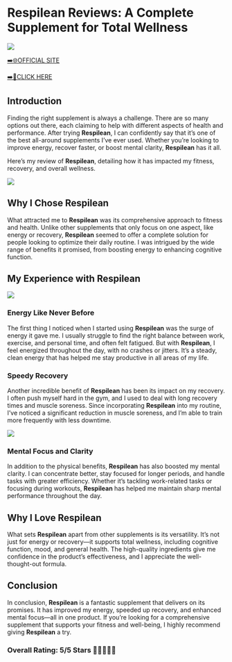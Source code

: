 # **Respilean Reviews**: A Complete Supplement for Total Wellness

[![](https://static.vecteezy.com/system/resources/thumbnails/019/896/014/small/buy-now-gradient-button-with-cart-symbol-buy-now-illustration-png.png)](https://edetoop.top/lander/sugarpreland-1/respilean.html) 

[➡️🌐OFFICIAL SITE](https://edetoop.top/lander/sugarpreland-1/respilean.html) 

[➡️🔗CLICK HERE](https://edetoop.top/lander/sugarpreland-1/respilean.html) 


## Introduction

Finding the right supplement is always a challenge. There are so many options out there, each claiming to help with different aspects of health and performance. After trying **Respilean**, I can confidently say that it’s one of the best all-around supplements I’ve ever used. Whether you’re looking to improve energy, recover faster, or boost mental clarity, **Respilean** has it all.

Here’s my review of **Respilean**, detailing how it has impacted my fitness, recovery, and overall wellness.

[![](https://wallpapers.com/images/hd/red-order-now-button-udg4jcj4arvn8b0n-2.png)](https://edetoop.top/lander/sugarpreland-1/respilean.html)  

## Why I Chose **Respilean**

What attracted me to **Respilean** was its comprehensive approach to fitness and health. Unlike other supplements that only focus on one aspect, like energy or recovery, **Respilean** seemed to offer a complete solution for people looking to optimize their daily routine. I was intrigued by the wide range of benefits it promised, from boosting energy to enhancing cognitive function.

## My Experience with **Respilean**

[![](https://static.vecteezy.com/system/resources/thumbnails/019/896/014/small/buy-now-gradient-button-with-cart-symbol-buy-now-illustration-png.png)](https://edetoop.top/lander/sugarpreland-1/respilean.html)

### Energy Like Never Before

The first thing I noticed when I started using **Respilean** was the surge of energy it gave me. I usually struggle to find the right balance between work, exercise, and personal time, and often felt fatigued. But with **Respilean**, I feel energized throughout the day, with no crashes or jitters. It’s a steady, clean energy that has helped me stay productive in all areas of my life.

### Speedy Recovery

Another incredible benefit of **Respilean** has been its impact on my recovery. I often push myself hard in the gym, and I used to deal with long recovery times and muscle soreness. Since incorporating **Respilean** into my routine, I’ve noticed a significant reduction in muscle soreness, and I’m able to train more frequently with less downtime.

[![](https://wallpapers.com/images/hd/red-order-now-button-udg4jcj4arvn8b0n-2.png)](https://edetoop.top/lander/sugarpreland-1/respilean.html)  

### Mental Focus and Clarity

In addition to the physical benefits, **Respilean** has also boosted my mental clarity. I can concentrate better, stay focused for longer periods, and handle tasks with greater efficiency. Whether it’s tackling work-related tasks or focusing during workouts, **Respilean** has helped me maintain sharp mental performance throughout the day.

## Why I Love **Respilean**

What sets **Respilean** apart from other supplements is its versatility. It’s not just for energy or recovery—it supports total wellness, including cognitive function, mood, and general health. The high-quality ingredients give me confidence in the product’s effectiveness, and I appreciate the well-thought-out formula.

## Conclusion

In conclusion, **Respilean** is a fantastic supplement that delivers on its promises. It has improved my energy, speeded up recovery, and enhanced mental focus—all in one product. If you’re looking for a comprehensive supplement that supports your fitness and well-being, I highly recommend giving **Respilean** a try.

### Overall Rating: 5/5 Stars 🌟🌟🌟🌟🌟
